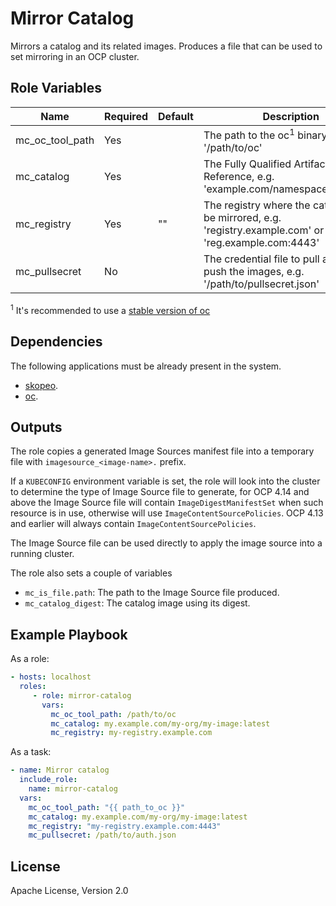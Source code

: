 # Mirror Catalog

Mirrors a catalog and its related images. Produces a file that can be used to set mirroring in an OCP cluster.

## Role Variables

Name            | Required | Default | Description
----------------|----------| --------|-------------
mc_oc_tool_path | Yes      |         | The path to the oc<sup>1</sup> binary, e.g. '/path/to/oc'
mc_catalog      | Yes      |         | The Fully Qualified Artifact Reference, e.g. 'example.com/namespace/web:v1.0'
mc_registry     | Yes      | ""      | The registry where the catalog will be mirrored, e.g. 'registry.example.com' or 'reg.example.com:4443'
mc_pullsecret   | No       |         | The credential file to pull and/or push the images, e.g. '/path/to/pullsecret.json'

<sup>1</sup> It's recommended to use a [stable version of oc](https://mirror.openshift.com/pub/openshift-v4/x86_64/clients/ocp/stable/)

## Dependencies

The following applications must be already present in the system.

- [skopeo](https://github.com/containers/skopeo/blob/main/install.md).
- [oc](https://docs.openshift.com/container-platform/latest/cli_reference/openshift_cli/getting-started-cli.html).

## Outputs

The role copies a generated Image Sources manifest file into a temporary file with `imagesource_<image-name>.` prefix.

If a `KUBECONFIG` environment variable is set, the role will look into the cluster to determine the type of Image Source file to generate, for OCP 4.14 and above the Image Source file will contain `ImageDigestManifestSet` when such resource is in use, otherwise will use `ImageContentSourcePolicies`. OCP 4.13 and earlier will always contain `ImageContentSourcePolicies`.

The Image Source file can be used directly to apply the image source into a running cluster.

The role also sets a couple of variables

- `mc_is_file.path`: The path to the Image Source file produced.
- `mc_catalog_digest`: The catalog image using its digest.

## Example Playbook

As a role:

```yaml
- hosts: localhost
  roles:
     - role: mirror-catalog
       vars:
         mc_oc_tool_path: /path/to/oc
         mc_catalog: my.example.com/my-org/my-image:latest
         mc_registry: my-registry.example.com
```

As a task:

```yaml
- name: Mirror catalog
  include_role:
    name: mirror-catalog
  vars:
    mc_oc_tool_path: "{{ path_to_oc }}"
    mc_catalog: my.example.com/my-org/my-image:latest
    mc_registry: "my-registry.example.com:4443"
    mc_pullsecret: /path/to/auth.json
```

## License

Apache License, Version 2.0
